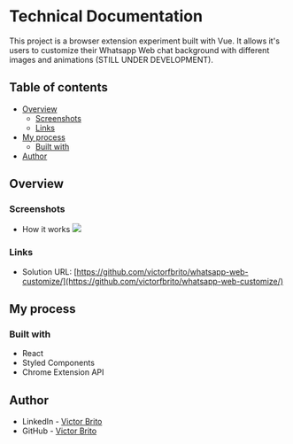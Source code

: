 # Technical Documentation

This project is a browser extension experiment built with Vue. It allows it's users to customize their Whatsapp Web chat background with different images and animations (STILL UNDER DEVELOPMENT).

## Table of contents

- [Overview](#overview)
  - [Screenshots](#screenshots)
  - [Links](#links)
- [My process](#my-process)
  - [Built with](#built-with)
- [Author](#author)

## Overview

### Screenshots

- How it works
![](chrome_extension_video.gif)

### Links

- Solution URL: [https://github.com/victorfbrito/whatsapp-web-customize/](https://github.com/victorfbrito/whatsapp-web-customize/)

## My process

### Built with

- React
- Styled Components
- Chrome Extension API

## Author

- LinkedIn - [Victor Brito](https://www.linkedin.com/in/vbrito-dev/)
- GitHub - [Victor Brito](https://github.com/victorfbrito/)
